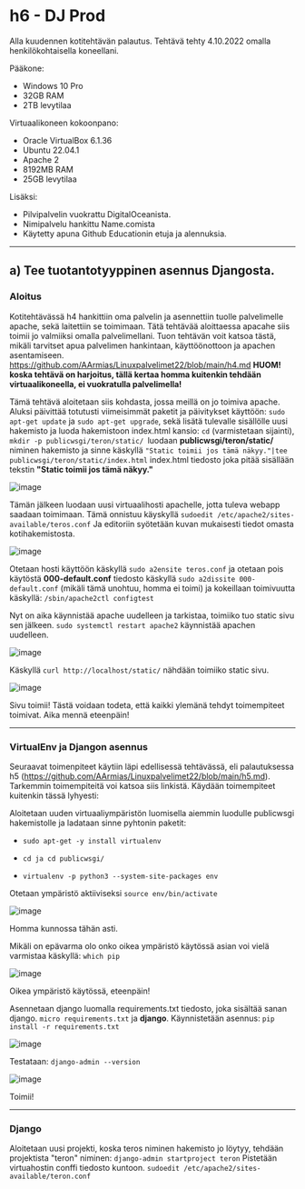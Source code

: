 # h6 - DJ Prod

Alla kuudennen kotitehtävän palautus. Tehtävä tehty 4.10.2022 omalla henkilökohtaisella koneellani.

Pääkone:

- Windows 10 Pro 
- 32GB RAM 
- 2TB levytilaa 

Virtuaalikoneen kokoonpano:

- Oracle VirtualBox 6.1.36 
- Ubuntu 22.04.1 
- Apache 2 
- 8192MB RAM 
- 25GB levytilaa

Lisäksi: 

- Pilvipalvelin vuokrattu DigitalOceanista. 
- Nimipalvelu hankittu Name.comista 
- Käytetty apuna Github Educationin etuja ja alennuksia. 

------------------------------------------------------

## a) Tee tuotantotyyppinen asennus Djangosta. ##

### Aloitus ###
Kotitehtävässä h4 hankittiin oma palvelin ja asennettiin tuolle palvelimelle apache, sekä laitettiin se toimimaan. Tätä tehtävää aloittaessa apacahe siis toimii jo valmiiksi omalla palvelimellani. Tuon tehtävän voit katsoa tästä, mikäli tarvitset apua palvelimen hankintaan, käyttöönottoon ja apachen asentamiseen. https://github.com/AArmias/Linuxpalvelimet22/blob/main/h4.md **HUOM! koska tehtävä on harjoitus, tällä kertaa homma kuitenkin tehdään virtuaalikoneella, ei vuokratulla palvelimella!** 

Tämä tehtävä aloitetaan siis kohdasta, jossa meillä on jo toimiva apache. Aluksi päivittää totutusti viimeisimmät paketit ja päivitykset käyttöön: `sudo apt-get update` ja `sudo apt-get upgrade`, sekä lisätä tulevalle sisällölle uusi hakemisto ja luoda hakemistoon index.html kansio: `cd` (varmistetaan sijainti), `mkdir -p publicwsgi/teron/static/ `luodaan **publicwsgi/teron/static/** niminen hakemisto ja sinne käskyllä `"Static toimii jos tämä näkyy."|tee publicwsgi/teron/static/index.html` index.html tiedosto joka pitää sisällään tekstin **"Static toimii jos tämä näkyy."**

![image](https://user-images.githubusercontent.com/102689055/194014855-a9fbc22a-a05f-4ead-b002-782ef8e59d40.png)


Tämän jälkeen luodaan uusi virtuaalihosti apachelle, jotta tuleva webapp saadaan toimimaan. Tämä onnistuu käyskyllä `sudoedit /etc/apache2/sites-available/teros.conf`
Ja editoriin syötetään kuvan mukaisesti tiedot omasta kotihakemistosta.

![image](https://user-images.githubusercontent.com/102689055/194016722-1bec3cc2-2ed5-4398-880f-56d988d02c44.png)


Otetaan hosti käyttöön käskyllä `sudo a2ensite teros.conf`
ja otetaan pois käytöstä **000-default.conf** tiedosto käskyllä `sudo a2dissite 000-default.conf` (mikäli tämä unohtuu, homma ei toimi) 
ja kokeillaan toimivuutta käskyllä: `/sbin/apache2ctl configtest`

Nyt on aika käynnistää apache uudelleen ja tarkistaa, toimiiko tuo static sivu sen jälkeen. 
`sudo systemctl restart apache2` käynnistää apachen uudelleen. 

![image](https://user-images.githubusercontent.com/102689055/194006519-11dafe76-bcfa-406d-a893-68b097c8335f.png)


Käskyllä `curl http://localhost/static/` nähdään toimiiko static sivu. 

![image](https://user-images.githubusercontent.com/102689055/194006634-831f141e-c17c-41f7-b458-0bb4ac7f43a0.png)


Sivu toimii! Tästä voidaan todeta, että kaikki ylemänä tehdyt toimempiteet toimivat. Aika mennä eteenpäin! 

-------------------------------------------------------------------------------------------


### VirtualEnv ja Djangon asennus ### 
Seuraavat toimenpiteet käytiin läpi edellisessä tehtävässä, eli palautuksessa h5 (https://github.com/AArmias/Linuxpalvelimet22/blob/main/h5.md).
Tarkemmin toimempiteitä voi katsoa siis linkistä. Käydään toimempiteet kuitenkin tässä lyhyesti: 

Aloitetaan uuden virtuaaliympäristön luomisella aiemmin luodulle publicwsgi hakemistolle ja ladataan sinne pyhtonin paketit:
- `sudo apt-get -y install virtualenv` 

- `cd ja cd publicwsgi/`

- `virtualenv -p python3 --system-site-packages env`

Otetaan ympäristö aktiiviseksi `source env/bin/activate`

![image](https://user-images.githubusercontent.com/102689055/194007830-d011eb25-696d-4792-aa5b-f6325409e4ac.png)

Homma kunnossa tähän asti. 

Mikäli on epävarma olo onko oikea ympäristö käytössä asian voi vielä varmistaa käskyllä: `which pip`

![image](https://user-images.githubusercontent.com/102689055/194008014-c8ccb816-be65-4039-aa08-2f6664e1f602.png)


Oikea ympäristö käytössä, eteenpäin! 

Asennetaan django luomalla requirements.txt tiedosto, joka sisältää sanan django. `micro requirements.txt` ja **django**.
Käynnistetään asennus: `pip install -r requirements.txt`

![image](https://user-images.githubusercontent.com/102689055/194008410-84ae4d9e-07d8-484e-8a06-91962544f0e1.png)

Testataan: `django-admin --version` 

![image](https://user-images.githubusercontent.com/102689055/194008513-d3b80954-a12c-4172-8050-8d1d5e812e96.png)


Toimii! 

--------------------------------------------------------

### Django ###

Aloitetaan uusi projekti, koska teros niminen hakemisto jo löytyy, tehdään projektista "teron" niminen: `django-admin startproject teron`
Pistetään virtuahostin conffi tiedosto kuntoon. `sudoedit /etc/apache2/sites-available/teron.conf`












